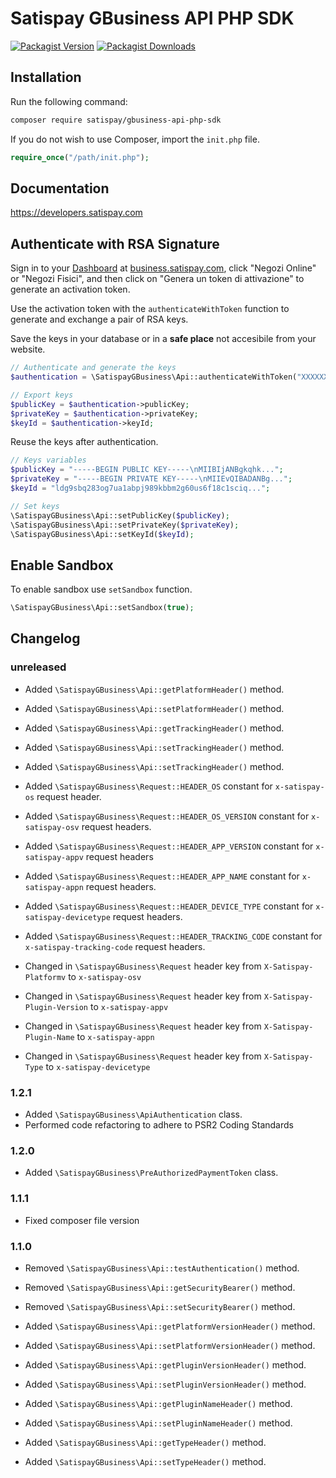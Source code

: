 # Satispay GBusiness API PHP SDK

[![Packagist Version](https://img.shields.io/packagist/v/satispay/gbusiness-api-php-sdk.svg?style=flat-square)](https://packagist.org/packages/satispay/gbusiness-api-php-sdk)
[![Packagist Downloads](https://img.shields.io/packagist/dt/satispay/gbusiness-api-php-sdk.svg?style=flat-square)](https://packagist.org/packages/satispay/gbusiness-api-php-sdk)

## Installation

Run the following command:

```bash
composer require satispay/gbusiness-api-php-sdk
```

If you do not wish to use Composer, import the `init.php` file.

```php
require_once("/path/init.php");
```

## Documentation

https://developers.satispay.com

## Authenticate with RSA Signature

Sign in to your [Dashboard](https://business.satispay.com) at [business.satispay.com](https://business.satispay.com), click "Negozi Online" or "Negozi Fisici", and then click on "Genera un token di attivazione" to generate an activation token.

Use the activation token with the `authenticateWithToken` function to generate and exchange a pair of RSA keys.

Save the keys in your database or in a **safe place** not accesibile from your website.

```php
// Authenticate and generate the keys
$authentication = \SatispayGBusiness\Api::authenticateWithToken("XXXXXX");

// Export keys
$publicKey = $authentication->publicKey;
$privateKey = $authentication->privateKey;
$keyId = $authentication->keyId;
```

Reuse the keys after authentication.

```php
// Keys variables
$publicKey = "-----BEGIN PUBLIC KEY-----\nMIIBIjANBgkqhk...";
$privateKey = "-----BEGIN PRIVATE KEY-----\nMIIEvQIBADANBg...";
$keyId = "ldg9sbq283og7ua1abpj989kbbm2g60us6f18c1sciq...";

// Set keys
\SatispayGBusiness\Api::setPublicKey($publicKey);
\SatispayGBusiness\Api::setPrivateKey($privateKey);
\SatispayGBusiness\Api::setKeyId($keyId);
```

## Enable Sandbox

To enable sandbox use `setSandbox` function.
```php
\SatispayGBusiness\Api::setSandbox(true);
```

## Changelog

### unreleased

- Added `\SatispayGBusiness\Api::getPlatformHeader()` method.
- Added `\SatispayGBusiness\Api::setPlatformHeader()` method.
- Added `\SatispayGBusiness\Api::getTrackingHeader()` method.
- Added `\SatispayGBusiness\Api::setTrackingHeader()` method.
- Added `\SatispayGBusiness\Api::setTrackingHeader()` method.
- Added `\SatispayGBusiness\Request::HEADER_OS` constant for `x-satispay-os` request header.
- Added `\SatispayGBusiness\Request::HEADER_OS_VERSION` constant for `x-satispay-osv` request headers.
- Added `\SatispayGBusiness\Request::HEADER_APP_VERSION` constant for `x-satispay-appv` request headers
- Added `\SatispayGBusiness\Request::HEADER_APP_NAME` constant for `x-satispay-appn` request headers.
- Added `\SatispayGBusiness\Request::HEADER_DEVICE_TYPE` constant for `x-satispay-devicetype` request headers.
- Added `\SatispayGBusiness\Request::HEADER_TRACKING_CODE` constant for `x-satispay-tracking-code` request headers.
  
- Changed in `\SatispayGBusiness\Request` header key from `X-Satispay-Platformv` to `x-satispay-osv`
- Changed in `\SatispayGBusiness\Request` header key from `X-Satispay-Plugin-Version` to `x-satispay-appv`
- Changed in `\SatispayGBusiness\Request` header key from `X-Satispay-Plugin-Name` to `x-satispay-appn`
- Changed in `\SatispayGBusiness\Request` header key from `X-Satispay-Type` to `x-satispay-devicetype`

### 1.2.1

- Added `\SatispayGBusiness\ApiAuthentication` class.
- Performed code refactoring to adhere to PSR2 Coding Standards 

### 1.2.0

- Added `\SatispayGBusiness\PreAuthorizedPaymentToken` class.

### 1.1.1

- Fixed composer file version

### 1.1.0

- Removed `\SatispayGBusiness\Api::testAuthentication()` method.
- Removed `\SatispayGBusiness\Api::getSecurityBearer()` method.
- Removed `\SatispayGBusiness\Api::setSecurityBearer()` method.

- Added `\SatispayGBusiness\Api::getPlatformVersionHeader()` method.
- Added `\SatispayGBusiness\Api::setPlatformVersionHeader()` method.

- Added `\SatispayGBusiness\Api::getPluginVersionHeader()` method.
- Added `\SatispayGBusiness\Api::setPluginVersionHeader()` method.

- Added `\SatispayGBusiness\Api::getPluginNameHeader()` method.
- Added `\SatispayGBusiness\Api::setPluginNameHeader()` method.

- Added `\SatispayGBusiness\Api::getTypeHeader()` method.
- Added `\SatispayGBusiness\Api::setTypeHeader()` method.
